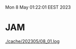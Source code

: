 Mon  8 May 01:22:01 EEST 2023
# JAM
<a href='./cache/202305/08_01.log'>./cache/202305/08_01.log</a>
